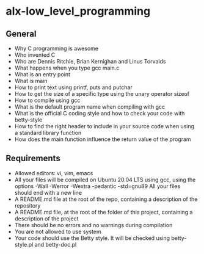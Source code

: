 # alx-low_level_programming

## General
 - Why C programming is awesome
 - Who invented C
 - Who are Dennis Ritchie, Brian Kernighan and Linus Torvalds
 - What happens when you type gcc main.c
 - What is an entry point
 - What is main
 - How to print text using printf, puts and putchar
 - How to get the size of a specific type using the unary operator sizeof
 - How to compile using gcc
 - What is the default program name when compiling with gcc
 - What is the official C coding style and how to check your code with betty-style
 - How to find the right header to include in your source code when using a standard library function
 - How does the main function influence the return value of the program

## Requirements
 - Allowed editors: vi, vim, emacs
 - All your files will be compiled on Ubuntu 20.04 LTS using gcc, using the options -Wall -Werror -Wextra -pedantic -std=gnu89
 All your files should end with a new line
 - A README.md file at the root of the repo, containing a description of the repository
 - A README.md file, at the root of the folder of this project, containing a description of the project
 - There should be no errors and no warnings during compilation
 - You are not allowed to use system
 - Your code should use the Betty style. It will be checked using betty-style.pl and betty-doc.pl